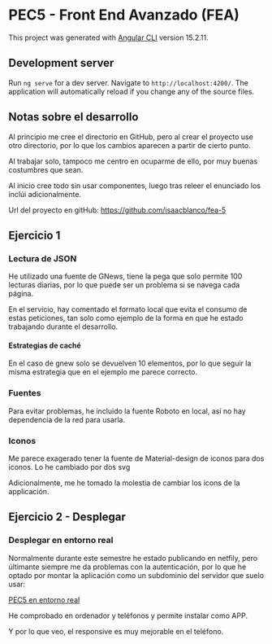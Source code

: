 # PEC5 - Front End Avanzado (FEA)

This project was generated with [Angular CLI](https://github.com/angular/angular-cli) version 15.2.11.

## Development server

Run `ng serve` for a dev server. Navigate to `http://localhost:4200/`. The application will automatically reload if you change any of the source files.

## Notas sobre el desarrollo

Al principio me cree el directorio en GitHub, pero al crear el proyecto use otro directorio, por lo que los cambios aparecen a partir de cierto punto.

Al trabajar solo, tampoco me centro en ocuparme de ello, por muy buenas costumbres que sean.

Al inicio cree todo sin usar componentes, luego tras releer el enunciado los inclúi adicionalmente.

Url del proyecto en gitHub: https://github.com/isaacblanco/fea-5

## Ejercicio 1

### Lectura de JSON

He utilizado una fuente de GNews, tiene la pega que solo permite 100 lecturas diarias, por lo que puede ser un problema si se navega cada página.

En el servicio, hay comentado el formato local que evita el consumo de estas peticiones, tan solo como ejemplo de la forma en que he estado trabajando durante el desarrollo.

#### Estrategias de caché

En el caso de gnew solo se devuelven 10 elementos, por lo que seguir la misma estrategia que en el ejemplo me parece correcto.

### Fuentes

Para evitar problemas, he incluido la fuente Roboto en local, así no hay dependencia de la red para usarla.

### Iconos

Me parece exagerado tener la fuente de Material-design de iconos para dos iconos. Lo he cambiado por dos svg

Adicionalmente, me he tomado la molestia de cambiar los icons de la applicación.

## Ejercicio 2 - Desplegar

### Desplegar en entorno real

Normalmente durante este semestre he estado publicando en netfily, pero últimante siempre me da problemas con la autenticación, por lo que he optado por montar la aplicación como un subdominio del servidor que suelo usar:

[PEC5 en entorno real](https://feapec5.isaacblanco.com)

He comprobado en ordenador y teléfonos y permite instalar como APP.

Y por lo que veo, el responsive es muy mejorable en el teléfono.
